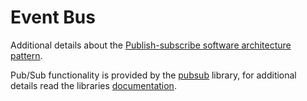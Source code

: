 # Event Bus

Additional details about the [Publish-subscribe software architecture pattern](https://en.wikipedia.org/wiki/Publish%E2%80%93subscribe_pattern).

Pub/Sub functionality is provided by the [pubsub](https://github.com/codewithkyle/pubsub) library, for additional details read the libraries [documentation](https://github.com/codewithkyle/pubsub/tree/v1.0.0#usage).
